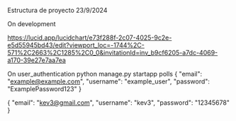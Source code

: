 Estructura de proyecto
23/9/2024

On development

https://lucid.app/lucidchart/e73f288f-2c07-4025-9c2e-e5d55945bd43/edit?viewport_loc=-1744%2C-571%2C2663%2C1285%2C0_0&invitationId=inv_b9cf6205-a7dc-4069-a170-39e27e7aa7ea

On user_authentication
python manage.py startapp polls
{
    "email": "example@example.com",
    "username": "example_user",
    "password": "ExamplePassword123"
}

{
    "email": "kev3@gmail.com",
    "username": "kev3",
    "password": "12345678"
}
